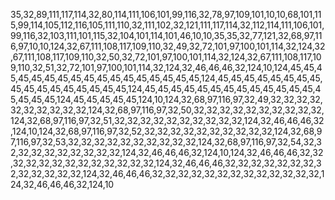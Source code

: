 35,32,89,111,117,114,32,80,114,111,106,101,99,116,32,78,97,109,101,10,10,68,101,115,99,114,105,112,116,105,111,110,32,111,102,32,121,111,117,114,32,112,114,111,106,101,99,116,32,103,111,101,115,32,104,101,114,101,46,10,10,35,35,32,77,121,32,68,97,116,97,10,10,124,32,67,111,108,117,109,110,32,49,32,72,101,97,100,101,114,32,124,32,67,111,108,117,109,110,32,50,32,72,101,97,100,101,114,32,124,32,67,111,108,117,109,110,32,51,32,72,101,97,100,101,114,32,124,32,46,46,46,32,124,10,124,45,45,45,45,45,45,45,45,45,45,45,45,45,45,45,45,45,124,45,45,45,45,45,45,45,45,45,45,45,45,45,45,45,45,45,124,45,45,45,45,45,45,45,45,45,45,45,45,45,45,45,45,45,124,45,45,45,45,45,124,10,124,32,68,97,116,97,32,49,32,32,32,32,32,32,32,32,32,32,124,32,68,97,116,97,32,50,32,32,32,32,32,32,32,32,32,32,124,32,68,97,116,97,32,51,32,32,32,32,32,32,32,32,32,32,124,32,46,46,46,32,124,10,124,32,68,97,116,97,32,52,32,32,32,32,32,32,32,32,32,32,124,32,68,97,116,97,32,53,32,32,32,32,32,32,32,32,32,32,124,32,68,97,116,97,32,54,32,32,32,32,32,32,32,32,32,32,124,32,46,46,46,32,124,10,124,32,46,46,46,32,32,32,32,32,32,32,32,32,32,32,32,32,124,32,46,46,46,32,32,32,32,32,32,32,32,32,32,32,32,32,124,32,46,46,46,32,32,32,32,32,32,32,32,32,32,32,32,32,124,32,46,46,46,32,124,10